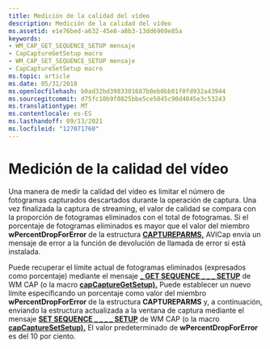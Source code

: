 ```yaml
---
title: Medición de la calidad del vídeo
description: Medición de la calidad del vídeo
ms.assetid: e1e76bed-a632-45e8-a8b3-13dd6969e85a
keywords:
- WM_CAP_GET_SEQUENCE_SETUP mensaje
- CapCaptureGetSetup macro
- WM_CAP_SET_SEQUENCE_SETUP mensaje
- CapCaptureSetSetup macro
ms.topic: article
ms.date: 05/31/2018
ms.openlocfilehash: b0ad32bd3983301687b0eb0bb01f0fd932a43944
ms.sourcegitcommit: d75fc10b9f0825bbe5ce5045c90d4045e3c53243
ms.translationtype: MT
ms.contentlocale: es-ES
ms.lasthandoff: 09/13/2021
ms.locfileid: "127071760"
---
```

# <a name="measuring-video-quality"></a>Medición de la calidad del vídeo

Una manera de medir la calidad del vídeo es limitar el número de fotogramas capturados descartados durante la operación de captura. Una vez finalizada la captura de streaming, el valor de calidad se compara con la proporción de fotogramas eliminados con el total de fotogramas. Si el porcentaje de fotogramas eliminados es mayor que el valor del miembro **wPercentDropForError** de la estructura [**CAPTUREPARMS,**](/windows/win32/api/vfw/ns-vfw-captureparms) AVICap envía un mensaje de error a la función de devolución de llamada de error si está instalada.

Puede recuperar el límite actual de fotogramas eliminados (expresados como porcentaje) mediante el mensaje [**\_ GET SEQUENCE \_ \_ \_ SETUP**](wm-cap-get-sequence-setup.md) de WM CAP (o la macro [**capCaptureGetSetup).**](/windows/desktop/api/Vfw/nf-vfw-capcapturegetsetup) Puede establecer un nuevo límite especificando un porcentaje como valor del miembro **wPercentDropForError** de la estructura **CAPTUREPARMS** y, a continuación, enviando la estructura actualizada a la ventana de captura mediante el mensaje [**SET SEQUENCE \_ \_ \_ \_ SETUP**](wm-cap-set-sequence-setup.md) de WM CAP (o la macro [**capCaptureSetSetup).**](/windows/desktop/api/Vfw/nf-vfw-capcapturesetsetup) El valor predeterminado de **wPercentDropForError** es del 10 por ciento.

 

 





